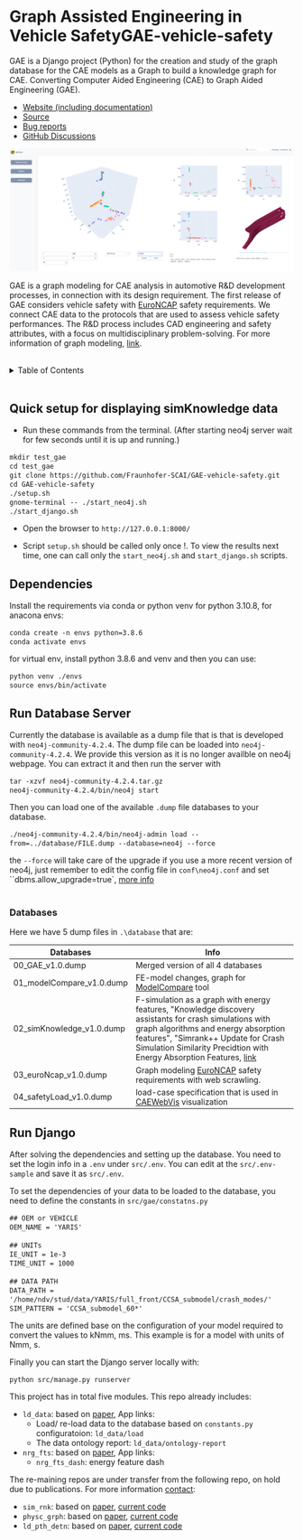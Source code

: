# Graph Assisted Engineering in Vehicle SafetyGAE-vehicle-safety

GAE is a Django project (Python) for the creation and study of the graph database for the CAE models as a Graph to build a knowledge graph for CAE. Converting Computer Aided Engineering (CAE) to Graph Aided Engineering (GAE).

- [Website (including documentation)](https://fraunhofer-scai.github.io/GAE-vehicle-safety/)
- [Source](https://github.com/Fraunhofer-SCAI/GAE-vehicle-safety)
- [Bug reports](https://github.com/Fraunhofer-SCAI/GAE-vehicle-safety/issues)
- [GitHub Discussions](https://github.com/Fraunhofer-SCAI/GAE-vehicle-safety/discussions)

![App Overview](docs/dash.png)


<!-- Mailing list: https://groups.google.com/forum/#!forum/networkx-discuss -->
<!-- Report a security vulnerability: https://tidelift.com/security -->
<!-- Tutorial: https://networkx.org/documentation/latest/tutorial.html -->



GAE is a graph modeling for CAE analysis in automotive R&D development processes, in connection with its design requirement.
The first release of GAE considers vehicle safety with [EuroNCAP](https://www.euroncap.com/en) safety requirements.
We connect CAE data to the protocols that are used to assess vehicle safety performances.
The R&D process includes CAD engineering and safety attributes, with a focus on multidisciplinary problem-solving.
For more information of graph modeling, [link](https://arxiv.org/abs/2209.14910). 

<br />

<!-- TABLE OF CONTENTS -->
<details>
  <summary>Table of Contents</summary>
  <ol>
    <li><a href="##Run-Database-Server">Run Database Server</a></li>
    <li><a href="##Databases">Databases</a></li>
        
  </ol>
</details>

<br />


## Quick setup for displaying simKnowledge data

- Run these commands from the terminal. (After starting neo4j server wait for few seconds until it is up and running.)

```
mkdir test_gae
cd test_gae
git clone https://github.com/Fraunhofer-SCAI/GAE-vehicle-safety.git
cd GAE-vehicle-safety
./setup.sh
gnome-terminal -- ./start_neo4j.sh
./start_django.sh
```

- Open the browser to `http://127.0.0.1:8000/`

- Script `setup.sh` should be called only once !. To view the results next time, one can call only the `start_neo4j.sh` and `start_django.sh` scripts.


## Dependencies 
Install the requirements via conda or python venv for python 3.10.8, for anacona  envs:

```
conda create -n envs python=3.8.6
conda activate envs
```

for virtual env, install python 3.8.6 and venv and then you can use:
```
python venv ./envs
source envs/bin/activate

```


## Run Database Server

Currently the database is available as a dump file that is that is developed with `neo4j-community-4.2.4`. The dump file can be loaded into `neo4j-community-4.2.4`. We provide this version as it is no longer availble on neo4j webpage. You can extract it and then run the server with

```
tar -xzvf neo4j-community-4.2.4.tar.gz
neo4j-community-4.2.4/bin/neo4j start
```

Then you can load one of the available `.dump` file databases to your database.

```
./neo4j-community-4.2.4/bin/neo4j-admin load --from=../database/FILE.dump --database=neo4j --force
```

the `--force` will take care of the upgrade if you use a more recent version of neo4j, just remember to edit the config file in `conf\neo4j.conf` and set ``dbms.allow_upgrade=true`, [more info](https://neo4j.com/docs/operations-manual/current/configuration/neo4j-conf/)
<br />
<br />

### Databases

Here we have 5 dump files in `.\database` that are:

| Databases                 | Info                                                                                                                                                                                                                                                                                                               |
| ------------------------- | ------------------------------------------------------------------------------------------------------------------------------------------------------------------------------------------------------------------------------------------------------------------------------------------------------------------ |
| 00_GAE_v1.0.dump          | Merged version of all 4 databases                                                                                                                                                                                                                                                                                  |
| 01_modelCompare_v1.0.dump | FE-model changes, graph for [ModelCompare](https://www.scai.fraunhofer.de/de/geschaeftsfelder/numerische-datenbasierte-vorhersage/produkte/modelcompare.html) tool                                                                                                                                                 |
| 02_simKnowledge_v1.0.dump | F-simulation as a graph with energy features, "Knowledge discovery assistants for crash simulations with graph algorithms and energy absorption features", "Simrank++ Update for Crash Simulation Similarity Precidtion with Energy Absorption Features, [link](https://ins.uni-bonn.de/staff/garcke#publications) |
| 03_euroNcap_v1.0.dump     | Graph modeling [EuroNCAP](https://www.euroncap.com/en) safety requirements with web scrawling.                                                                                                                                                                                                                     |
| 04_safetyLoad_v1.0.dump   | load-case specification that is used in [CAEWebVis](https://caewebvis.scai.fraunhofer.de/) visualization                                                                                                                                                                                                           |

## Run Django
After solving the dependencies and setting up the database. You need to set the login info in a `.env` under `src/.env`. You can edit at the `src/.env-sample` and save it as `src/.env`.

To set the dependencies of your data to be loaded to the database, you need to define the constants in `src/gae/constatns.py`

```
## OEM or VEHICLE
OEM_NAME = 'YARIS'

## UNITs
IE_UNIT = 1e-3
TIME_UNIT = 1000

## DATA PATH
DATA_PATH = '/home/ndv/stud/data/YARIS/full_front/CCSA_submodel/crash_modes/'
SIM_PATTERN = 'CCSA_submodel_60*'
```

The units are defined base on the configuration of your model required to convert the values to kNmm, ms. This example is for a model with units of Nmm, s.

Finally you can start the Django server locally with:
```
python src/manage.py runserver
```

This project has in total five modules. This repo already includes:

- `ld_data`: based on [paper](https://ieeexplore.ieee.org/document/10030078), App links:
    - Load/ re-load data to the database based on `constants.py` configuratoion: `ld_data/load`
    - The data ontology report: `ld_data/ontology-report`
- `nrg_fts`: based on [paper](https://trebuchet.public.springernature.app/get_content/82909321-f1d5-4144-9c40-da25c33462f4), App links:
    - `nrg_fts_dash`: energy feature dash


The re-maining repos are under transfer from the following repo, on hold due to publications. For more information [contact](https://github.com/antahiap):

- `sim_rnk`: based on [paper](https://ins.uni-bonn.de/media/public/publication-media/01_KG_nrg_simlrty_simrnk_8qa35n3.pdf?name=01_KG_nrg_simlrty_simrnk.pdf), [current code](https://github.com/antahiap/nrg_simRank)
- `physc_grph`: based on [paper](https://link.springer.com/chapter/10.1007/978-3-031-40960-8_14), [current code](https://github.com/antahiap/nrg_mdl)
- `ld_pth_detn`: based on [paper](https://link.springer.com/chapter/10.1007/978-3-031-40960-8_14), [current code](https://github.com/antahiap/nrg_mdl)
